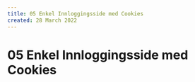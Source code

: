 ```yaml
---
title: 05 Enkel Innloggingsside med Cookies
created: 28 March 2022
---
```

# 05 Enkel Innloggingsside med Cookies
